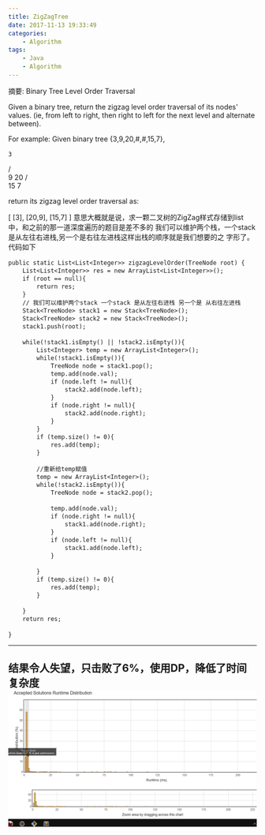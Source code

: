 ```yaml
---
title: ZigZagTree
date: 2017-11-13 19:33:49
categories:
	- Algorithm
tags:
	- Java
	- Algorithm
---
```

摘要: Binary Tree Level Order Traversal
<!-- more -->
Given a binary tree, return the zigzag level order traversal of its nodes' values. (ie, from left to right, then right to left for the next level and alternate between).

For example:
Given binary tree {3,9,20,#,#,15,7},

    3
   / \
  9  20
    /  \
   15   7

 

return its zigzag level order traversal as:

[
  [3],
  [20,9],
  [15,7]
]
意思大概就是说，求一颗二叉树的ZigZag样式存储到list中，和之前的那一道深度遍历的题目是差不多的
我们可以维护两个栈，一个stack 是从左往右进栈,另一个是右往左进栈这样出栈的顺序就是我们想要的之
字形了。代码如下

	public static List<List<Integer>> zigzagLevelOrder(TreeNode root) {
	    List<List<Integer>> res = new ArrayList<List<Integer>>();
	    if (root == null){
	    	return res;
	    }
	    // 我们可以维护两个stack 一个stack 是从左往右进栈 另一个是 从右往左进栈
	    Stack<TreeNode> stack1 = new Stack<TreeNode>();
	    Stack<TreeNode> stack2 = new Stack<TreeNode>();
	    stack1.push(root);
	    
	    while(!stack1.isEmpty() || !stack2.isEmpty()){
	    	List<Integer> temp = new ArrayList<Integer>();
	    	while(!stack1.isEmpty()){
	    		TreeNode node = stack1.pop();
	    		temp.add(node.val);
	    		if (node.left != null){
	    			stack2.add(node.left);
	    		}
	    		if (node.right != null){
	    			stack2.add(node.right);
	    		}
	    	}
	    	if (temp.size() != 0){
	    		res.add(temp);	
	    	}
	    	
	    	//重新给temp赋值
	    	temp = new ArrayList<Integer>();
	    	while(!stack2.isEmpty()){
	    		TreeNode node = stack2.pop();
	    		
	    		temp.add(node.val);
	    		if (node.right != null){
	    			stack1.add(node.right);
	    		}
	    		if (node.left != null){
	    			stack1.add(node.left);
	    		}
	    		
	    	}
	    	if (temp.size() != 0){
	    		res.add(temp);	
	    	}
	    	
	    }
	    return res;
		
	}
---
结果令人失望，只击败了6%，使用DP，降低了时间复杂度
![Accepted](/images/beatme2.png)
---
